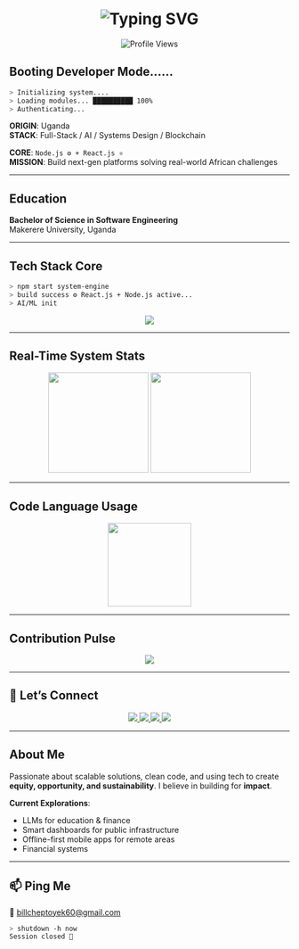 <h1 align="center">
  <img src="https://readme-typing-svg.herokuapp.com?font=Fira+Code&weight=500&pause=1000&center=true&vCenter=true&width=435&lines=Hi%2C+I'm+Cheptoyek+Bill!;Software+Engineer;Innovation+%7C+Visionary;Building+Impactful;platforms+for+Africa" alt="Typing SVG" />
</h1>

<p align="center">
  <img src="https://komarev.com/ghpvc/?username=bill-cheptoyek&label=Profile%20Scans&color=00ff9f&style=flat-square" alt="Profile Views"/>
</p>

## Booting Developer Mode......

```bash
> Initializing system....
> Loading modules... ██████████ 100%
> Authenticating... 
```

**ORIGIN**: Uganda  
**STACK**: Full-Stack / AI / Systems Design / Blockchain

**CORE**: `Node.js ⚙️ + React.js ⚛`  
**MISSION**: Build next-gen platforms solving real-world African challenges

---

## Education

**Bachelor of Science in Software Engineering**  
Makerere University, Uganda

---

## Tech Stack Core

```bash
> npm start system-engine
> build success ⚙️ React.js + Node.js active...
> AI/ML init
```
<p align="center">
  <img src="https://skillicons.dev/icons?i=nodejs,react,python,js,java,vue,laravel,docker,git,github,vscode,androidstudio,postgres,mysql,jupyter" />
</p>

---

## Real-Time System Stats

<p align="center">
  <img src="https://github-readme-stats.vercel.app/api?username=bill-cheptoyek&show_icons=true&theme=tokyonight" height="180" />
  <img src="https://github-readme-streak-stats.herokuapp.com/?user=bill-cheptoyek&theme=tokyonight" height="180" />
</p>

---

## Code Language Usage

<p align="center">
  <img src="https://github-readme-stats.vercel.app/api/top-langs/?username=bill-cheptoyek&layout=compact&theme=tokyonight" height="150"/>
</p>

---

## Contribution Pulse

<p align="center">
  <img src="https://github-readme-activity-graph.vercel.app/graph?username=bill-cheptoyek&theme=tokyo-night&hide_border=true&area=true" />
</p>

---

## 🔌 Let’s Connect

<p align="center">
  <a href="https://www.linkedin.com/in/cheptoyekbill1" target="_blank">
    <img src="https://img.shields.io/badge/LinkedIn-0A66C2?style=for-the-badge&logo=linkedin&logoColor=white"/>
  </a>
  <a href="https://stackoverflow.com/users/yourprofile" target="_blank">
    <img src="https://img.shields.io/badge/StackOverflow-F58025?style=for-the-badge&logo=stack-overflow&logoColor=white"/>
  </a>
  <a href="https://www.kaggle.com/cheptoyekbill" target="_blank">
    <img src="https://img.shields.io/badge/Kaggle-20BEFF?style=for-the-badge&logo=kaggle&logoColor=white"/>
  </a>
  <a href="https://twitter.com/trojan__bill" target="_blank">
    <img src="https://img.shields.io/badge/Twitter-14171A?style=for-the-badge&logo=twitter&logoColor=1DA1F2"/>
  </a>
</p>

---

## About Me

Passionate about scalable solutions, clean code, and using tech to create **equity, opportunity, and sustainability**. I believe in building for **impact**.

**Current Explorations**:  
- LLMs for education & finance  
- Smart dashboards for public infrastructure  
- Offline-first mobile apps for remote areas
- Financial systems

---

## 📫 Ping Me
📧 [billcheptoyek60@gmail.com](mailto:billcheptoyek60@gmail.com)  

```bash
> shutdown -h now
Session closed 🧠
```
